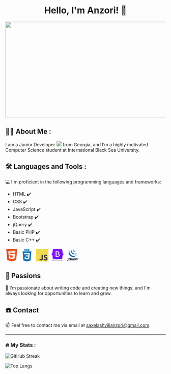 <div align="center">
  <h1>
    Hello, I'm Anzori! 👋
  </h1>
</div>

<div align="center">
  <img src="https://media.giphy.com/media/dWesBcTLavkZuG35MI/giphy.gif" width="600" height="300"/>
</div>


## 👩‍💻 About Me :

I am a Junior Developer <img src="https://media.giphy.com/media/WUlplcMpOCEmTGBtBW/giphy.gif" width="30"> from Georgia, and I’m a highly motivated Computer Science student at International Black Sea University.

## 🛠 Languages and Tools :

💻 I'm proficient in the following programming languages and frameworks:

-   HTML ✔️
-   CSS ✔️
-   JavaScript ✔️️
-   Bootstrap ✔️️
-   jQuery ✔️️
-   Basic PHP ✔️️
-   Basic C++ ✔️️

<div>
  <img src="https://github.com/devicons/devicon/blob/master/icons/html5/html5-original.svg" title="HTML5" alt="HTML" width="40" height="40"/>&nbsp;
  <img src="https://github.com/devicons/devicon/blob/master/icons/css3/css3-plain-wordmark.svg"  title="CSS3" alt="CSS" width="40" height="40"/>&nbsp;
  <img src="https://github.com/devicons/devicon/blob/master/icons/javascript/javascript-original.svg" title="JavaScript" alt="JavaScript" width="40" height="40"/>&nbsp;
  <img src="https://github.com/devicons/devicon/blob/master/icons/bootstrap/bootstrap-original-wordmark.svg" title="bootstrap" alt="bootstrap" width="40" height="40"/>&nbsp;
  <img src="https://github.com/devicons/devicon/blob/master/icons/jquery/jquery-original-wordmark.svg" title="Jquery" alt="Jquery" width="40" height="40"/>&nbsp;
</div>

## :rocket: Passions

🚀 I'm passionate about writing code and creating new things, and I'm always looking for opportunities to learn and grow.

## :phone: Contact

📫 Feel free to contact me via email at [saxelashvilianzori@gmail.com](mailto:saxelashvilianzori@gmail.com).

---

### :fire: My Stats :

![GitHub Streak](http://github-readme-streak-stats.herokuapp.com?user=Anzori-PR&theme=dark&background=000000)

![Top Langs](https://github-readme-stats.vercel.app/api/top-langs/?username=Anzori-PR&layout=compact&theme=vision-friendly-dark)

